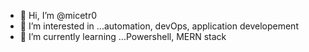 - 👋 Hi, I’m @micetr0
- 👀 I’m interested in ...automation, devOps, application developement
- 🌱 I’m currently learning ...Powershell, MERN stack

<!---
micetr0/micetr0 is a ✨ special ✨ repository because its `README.md` (this file) appears on your GitHub profile.
You can click the Preview link to take a look at your changes.
--->
